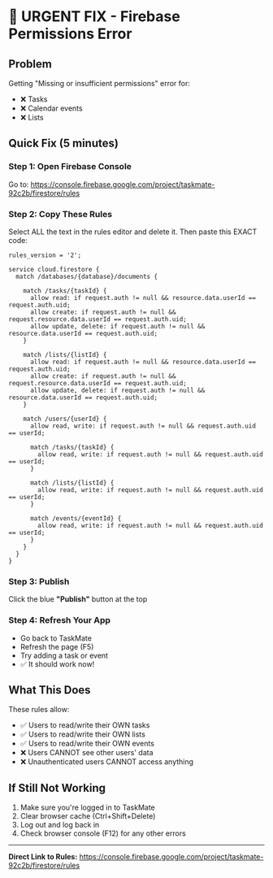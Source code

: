 # 🚨 URGENT FIX - Firebase Permissions Error

## Problem
Getting "Missing or insufficient permissions" error for:
- ❌ Tasks
- ❌ Calendar events
- ❌ Lists

## Quick Fix (5 minutes)

### Step 1: Open Firebase Console
Go to: https://console.firebase.google.com/project/taskmate-92c2b/firestore/rules

### Step 2: Copy These Rules
Select ALL the text in the rules editor and delete it.
Then paste this EXACT code:

```
rules_version = '2';

service cloud.firestore {
  match /databases/{database}/documents {
    
    match /tasks/{taskId} {
      allow read: if request.auth != null && resource.data.userId == request.auth.uid;
      allow create: if request.auth != null && request.resource.data.userId == request.auth.uid;
      allow update, delete: if request.auth != null && resource.data.userId == request.auth.uid;
    }
    
    match /lists/{listId} {
      allow read: if request.auth != null && resource.data.userId == request.auth.uid;
      allow create: if request.auth != null && request.resource.data.userId == request.auth.uid;
      allow update, delete: if request.auth != null && resource.data.userId == request.auth.uid;
    }
    
    match /users/{userId} {
      allow read, write: if request.auth != null && request.auth.uid == userId;
      
      match /tasks/{taskId} {
        allow read, write: if request.auth != null && request.auth.uid == userId;
      }
      
      match /lists/{listId} {
        allow read, write: if request.auth != null && request.auth.uid == userId;
      }
      
      match /events/{eventId} {
        allow read, write: if request.auth != null && request.auth.uid == userId;
      }
    }
  }
}
```

### Step 3: Publish
Click the blue **"Publish"** button at the top

### Step 4: Refresh Your App
- Go back to TaskMate
- Refresh the page (F5)
- Try adding a task or event
- ✅ It should work now!

## What This Does

These rules allow:
- ✅ Users to read/write their OWN tasks
- ✅ Users to read/write their OWN lists
- ✅ Users to read/write their OWN events
- ❌ Users CANNOT see other users' data
- ❌ Unauthenticated users CANNOT access anything

## If Still Not Working

1. Make sure you're logged in to TaskMate
2. Clear browser cache (Ctrl+Shift+Delete)
3. Log out and log back in
4. Check browser console (F12) for any other errors

---

**Direct Link to Rules:**
https://console.firebase.google.com/project/taskmate-92c2b/firestore/rules
